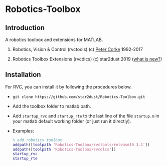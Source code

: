 # Robotics-Toolbox
## Introduction

A robotics toolbox and extensions for MATLAB.

1. Robotics, Vision &amp; Control (rvctools) (c) [Peter Corke](http://www.petercorke.com) 1992-2017 

2. Robotics Toolbox Extensions  (rvcdlcs)  (c) star2dust 2019 ([what is new?](https://github.com/star2dust/Robotics-Toolbox/tree/master/rvcdlcs))

## Installation

For RVC, you can install it by following the procedures below.

- `git clone https://github.com/star2dust/Robotics-Toolbox.git`

- Add the toolbox folder to matlab path.
  
- Add `startup_rvc` and `startup_rte` to the last line of the file `startup.m` in your matlab default working folder (or just run it directly).

- Examples:

  ```matlab
  % add robotics toolbox
  addpath([toolpath 'Robotics-Toolbox/rvctools/release10.3.1'])
  addpath([toolpath 'Robotics-Toolbox/rvcdlcs'])
  startup_rvc
  startup_rte
  ```


